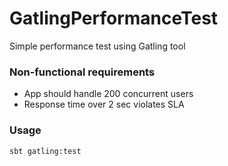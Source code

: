 # GatlingPerformanceTest
Simple performance test using Gatling tool

### Non-functional requirements
* App should handle 200 concurrent users
* Response time over 2 sec violates SLA

### Usage
```
sbt gatling:test
```
